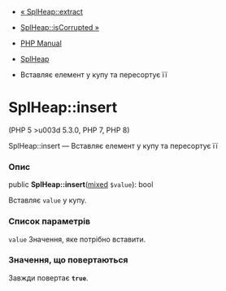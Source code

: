 - [« SplHeap::extract](splheap.extract.md)
- [SplHeap::isCorrupted »](splheap.iscorrupted.md)

- [PHP Manual](index.md)
- [SplHeap](class.splheap.md)
- Вставляє елемент у купу та пересортує її

# SplHeap::insert

(PHP 5 \>u003d 5.3.0, PHP 7, PHP 8)

SplHeap::insert — Вставляє елемент у купу та пересортує її

### Опис

public
**SplHeap::insert**([mixed](language.types.declarations.md#language.types.declarations.mixed)
`$value`): bool

Вставляє `value` у купу.

### Список параметрів

`value`
Значення, яке потрібно вставити.

### Значення, що повертаються

Завжди повертає **`true`**.
